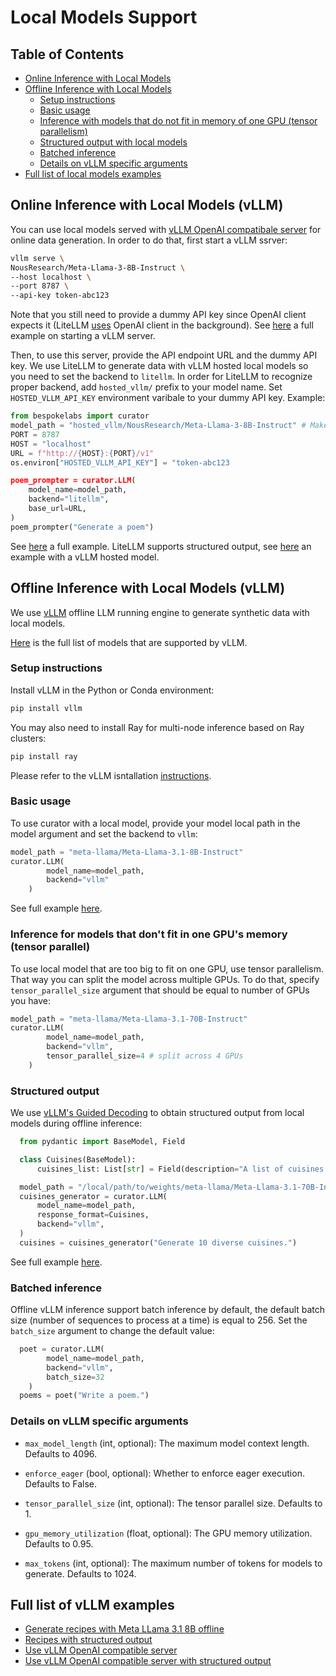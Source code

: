 # Local Models Support
## Table of Contents

- [Online Inference with Local Models](#online-inference-with-local-models-vllm)
- [Offline Inference with Local Models](#offline-inference-with-local-models-vllm)
  - [Setup instructions](#setup-instructions)
  - [Basic usage](#basic-usage)
  - [Inference with models that do not fit in memory of one GPU (tensor parallelism)](#inference-for-models-that-dont-fit-in-one-gpus-memory-tensor-parallel)
  - [Structured output with local models](#structured-output)
  - [Batched inference](#batched-inference)
  - [Details on vLLM specific arguments](#details-on-vllm-specific-arguments)
- [Full list of local models examples](#full-list-of-vllm-examples)

## Online Inference with Local Models (vLLM)

You can use local models served with [vLLM OpenAI compatibale server](https://docs.vllm.ai/en/latest/serving/openai_compatible_server.html) for online data generation.
In order to do that, first start a vLLM ssrver:
```bash
vllm serve \
NousResearch/Meta-Llama-3-8B-Instruct \
--host localhost \
--port 8787 \
--api-key token-abc123
```

Note that you still need to provide a dummy API key since OpenAI client expects it (LiteLLM [uses](https://docs.litellm.ai/docs/providers/vllm#usage---litellmcompletion-calling-openai-compatible-endpoint) OpenAI client in the background).
See [here](examples/vllm-online/start_vllm_server.sh) a full example on starting a vLLM server.

Then, to use this server, provide the API endpoint URL and the dummy API key. We use LiteLLM to generate data with vLLM hosted local models so you need to set the backend to `litellm`. In order for LiteLLM to recognize proper backend, add `hosted_vllm/` prefix to your model name. Set `HOSTED_VLLM_API_KEY` environment varibale to your dummy API key. Example:
```python
from bespokelabs import curator
model_path = "hosted_vllm/NousResearch/Meta-Llama-3-8B-Instruct" # Make sure to add hosted_vllm/ prefix
PORT = 8787
HOST = "localhost"
URL = f"http://{HOST}:{PORT}/v1"
os.environ["HOSTED_VLLM_API_KEY"] = "token-abc123

poem_prompter = curator.LLM(
    model_name=model_path,
    backend="litellm",
    base_url=URL,
)
poem_prompter("Generate a poem")
```

See [here](examples/vllm-online/vllm_online.py) a full example.
LiteLLM supports structured output, see [here](examples/vllm-online/vllm_online_structured.py) an example with a vLLM hosted model.

## Offline Inference with Local Models (vLLM)

We use [vLLM](https://docs.vllm.ai/) offline LLM running engine to generate synthetic data with local models.

[Here](https://docs.vllm.ai/en/latest/models/supported_models.html#generative-models) is the full list of models that are supported by vLLM.

### Setup instructions

Install vLLM in the Python or Conda environment:

```bash
pip install vllm
```

You may also need to install Ray for multi-node inference based on Ray clusters:

```bash
pip install ray
```

Please refer to the vLLM isntallation [instructions](https://docs.vllm.ai/en/latest/getting_started/installation.html).

### Basic usage

To use curator with a local model, provide your model local path in the model argument and set the backend to `vllm`:

```python
model_path = "meta-llama/Meta-Llama-3.1-8B-Instruct"
curator.LLM(
        model_name=model_path,
        backend="vllm"
    )
```

See full example [here](examples/vllm-offline/vllm_recipe.py).

### Inference for models that don't fit in one GPU's memory (tensor parallel)

To use local model that are too big to fit on one GPU, use tensor parallelism. That way you can split the model across multiple GPUs. To do that, specify `tensor_parallel_size` argument that should be equal to number of GPUs you have:

```python
model_path = "meta-llama/Meta-Llama-3.1-70B-Instruct"
curator.LLM(
        model_name=model_path,
        backend="vllm",
        tensor_parallel_size=4 # split across 4 GPUs
    )
```

### Structured output

We use [vLLM's Guided Decoding](https://docs.vllm.ai/en/latest/usage/structured_outputs.html#offline-inference) to obtain structured output from local models during offline inference:

```python
  from pydantic import BaseModel, Field

  class Cuisines(BaseModel):
      cuisines_list: List[str] = Field(description="A list of cuisines.")

  model_path = "/local/path/to/weights/meta-llama/Meta-Llama-3.1-70B-Instruct"
  cuisines_generator = curator.LLM(
      model_name=model_path,
      response_format=Cuisines,
      backend="vllm",
  )
  cuisines = cuisines_generator("Generate 10 diverse cuisines.")
```

See full example [here](examples/vllm-offline/vllm_recipe_structured.py).

### Batched inference

Offline vLLM inference support batch inference by default, the default batch size (number of sequences to process at a time) is equal to 256. Set the `batch_size` argument to change the default value:

```python
  poet = curator.LLM(
        model_name=model_path,
        backend="vllm",
        batch_size=32
    )
  poems = poet("Write a poem.")
```

### Details on vLLM specific arguments

  - `max_model_length` (int, optional): The maximum model context length. Defaults to 4096.

  - `enforce_eager` (bool, optional): Whether to enforce eager execution. Defaults to False.

  - `tensor_parallel_size` (int, optional): The tensor parallel size. Defaults to 1.

  - `gpu_memory_utilization` (float, optional): The GPU memory utilization. Defaults to 0.95.

  - `max_tokens` (int, optional): The maximum number of tokens for models to generate. Defaults to 1024.

## Full list of vLLM examples

- [Generate recipes with Meta LLama 3.1 8B offline](examples/vllm-offline/vllm_recipe.py)
- [Recipes with structured output](examples/vllm-offline/vllm_recipe_structured.py)
- [Use vLLM OpenAI compatible server](examples/vllm-online/vllm_online.py)
- [Use vLLM OpenAI compatible server with structured output](examples/vllm-online/vllm_online_structured.py)
